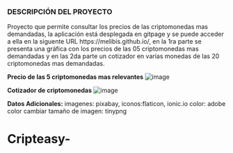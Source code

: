 <h3>DESCRIPCIÓN DEL PROYECTO</h3>
<p>
Proyecto que permite consultar los precios de las criptomonedas mas demandadas, la aplicación está desplegada en gitpage y se puede acceder a ella en la siguente URL https://melibis.github.io/, en la 1ra parte se presenta una gráfica con los precios de las 05 criptomonedas mas demandadas y en las 2da parte un cotizador en varias monedas de las 20 criptomonedas mas demandadas.

<b>Precio de las 5 criptomonedas mas relevantes</b>
![image](https://user-images.githubusercontent.com/82554261/178116812-681a3be8-0102-47e2-8046-bb731885872e.png)

<b>Cotizador de criptomonedas</b>
![image](https://user-images.githubusercontent.com/82554261/178116760-f2151586-c12d-41ca-9e8f-d5ba5832ee88.png)

<p>
<b>Datos Adicionales:</b>
imagenes: pixabay,
iconos:flaticon, ionic.io
color: adobe color
cambiar tamaño de imagen: tinypng


# Cripteasy-
